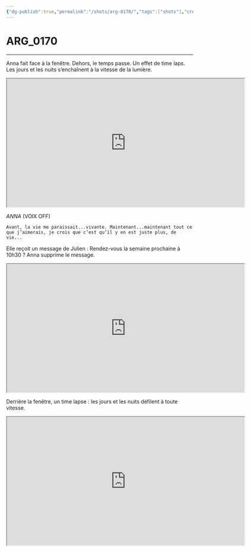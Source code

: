```yaml
---
{"dg-publish":true,"permalink":"/shots/arg-0170/","tags":["shots"],"created":"2024-12-19","updated":"2025-01-29"}
---
```



# ARG_0170
---
Anna fait face à la fenêtre. Dehors, le temps passe. Un effet de time laps. Les jours et les nuits s’enchaînent à la vitesse de la lumière.

<iframe src="https://drive.google.com/file/d/1uG7Y2GKdz2cuUdzzVA12Hi8dNx3uSZXI/preview" width="640" height="346" allow="autoplay"></iframe>

*ANNA* (VOIX OFF) 
```
Avant, la vie me paraissait...vivante. Maintenant...maintenant tout ce que j’aimerais, je crois que c’est qu’il y en est juste plus, de vie... 
```

Elle reçoit un message de Julien : Rendez-vous la semaine prochaine à 10h30 ? Anna supprime le message. 

<iframe src="https://drive.google.com/file/d/1dURTLB8Nf6M0X8nThu-mhd4JCKwjuihV/preview" width="640" height="346" allow="autoplay"></iframe>

Derrière la fenêtre, un time lapse : les jours et les nuits défilent à toute vitesse. 

<iframe src="https://drive.google.com/file/d/1NjLXWphu3wLph2VNB-R0gpENo3PndFKi/preview" width="640" height="346" allow="autoplay"></iframe>

